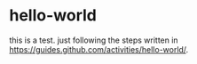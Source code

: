 # hello-world
this is a test.
just following the steps written in https://guides.github.com/activities/hello-world/.
